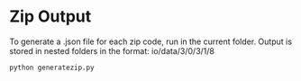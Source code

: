 # Zip Output

To generate a .json file for each zip code, run in the current folder.
Output is stored in nested folders in the format: io/data/3/0/3/1/8  

	python generatezip.py

